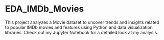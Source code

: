 # EDA_IMDb_Movies
This project analyzes a Movie dataset to uncover trends and insights related to popular IMDb movies and features using Python and data visualization libraries. Check out my Jupyter Notebook for a detailed look at my analysis.
